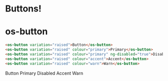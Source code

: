 # Buttons!

# os-button
``` html
<os-button variation="raised">Button</os-button>
<os-button variation="raised" colour="primary">Primary</os-button>
<os-button variation="raised" colour="primary" ng-disabled="true">Disabled</os-button>
<os-button variation="raised" colour="accent">Accent</os-button>
<os-button variation="raised" colour="warn">Warn</os-button>
```

<div>
<os-button variation="raised">Button</os-button>
<os-button variation="raised" colour="primary">Primary</os-button>
<os-button variation="raised" colour="primary" ng-disabled="true">Disabled</os-button>
<os-button variation="raised" colour="accent">Accent</os-button>
<os-button variation="raised" colour="warn">Warn</os-button>
</div>